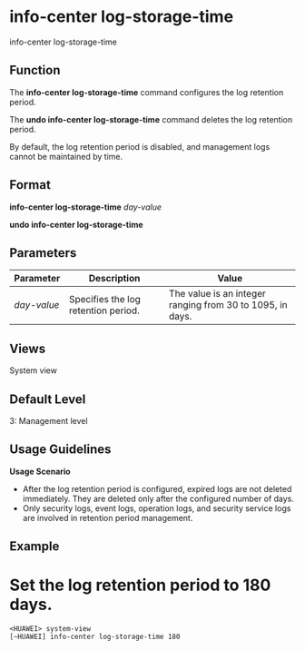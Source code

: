 info-center log-storage-time
============================

info-center log-storage-time

Function
--------



The **info-center log-storage-time** command configures the log retention period.

The **undo info-center log-storage-time** command deletes the log retention period.



By default, the log retention period is disabled, and management logs cannot be maintained by time.


Format
------

**info-center log-storage-time** *day-value*

**undo info-center log-storage-time**


Parameters
----------

| Parameter | Description | Value |
| --- | --- | --- |
| *day-value* | Specifies the log retention period. | The value is an integer ranging from 30 to 1095, in days. |



Views
-----

System view


Default Level
-------------

3: Management level


Usage Guidelines
----------------

**Usage Scenario**

* After the log retention period is configured, expired logs are not deleted immediately. They are deleted only after the configured number of days.
* Only security logs, event logs, operation logs, and security service logs are involved in retention period management.

Example
-------

# Set the log retention period to 180 days.
```
<HUAWEI> system-view
[~HUAWEI] info-center log-storage-time 180

```